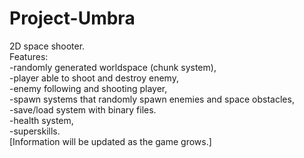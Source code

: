 # Project-Umbra


2D space shooter. <br/>
Features: <br/>
-randomly generated worldspace (chunk system), <br/>
-player able to shoot and destroy enemy, <br/>
-enemy following and shooting player, <br/>
-spawn systems that randomly spawn enemies and space obstacles, <br/>
-save/load system with binary files. <br/>
-health system, <br/>
-superskills.
<br/>
[Information will be updated as the game grows.]
